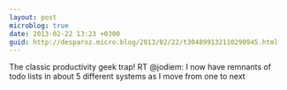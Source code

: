 ```yaml
---
layout: post
microblog: true
date: 2013-02-22 13:23 +0300
guid: http://desparoz.micro.blog/2013/02/22/t304899132110290945.html
---
```

The classic productivity geek trap! RT @jodiem: I now have remnants of todo lists in about 5 different systems as I move from one to next
